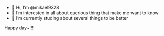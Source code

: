 - 👋 Hi, I’m @mikael9328
- 👀 I’m interested in all about querious thing that make me want to know
- 🌱 I’m currently studing about several things to be better


Happy day~!!!

<!---
mikael9328/mikael9328 is a ✨ special ✨ repository because its `README.md` (this file) appears on your GitHub profile.
You can click the Preview link to take a look at your changes.
--->
